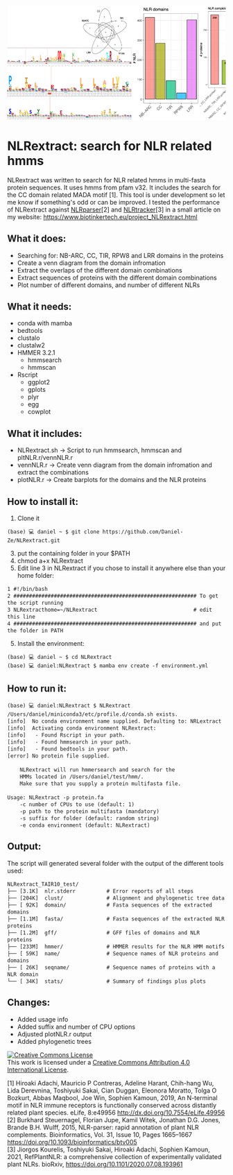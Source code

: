 ![title](https://github.com/Daniel-Ze/NLRextract/blob/master/preview_nlrextract.png?raw=true)
# NLRextract: search for NLR related hmms

NLRextract was written to search for NLR related hmms in multi-fasta protein
sequences. It uses hmms from pfam v32. It includes the search for the CC domain related MADA motif [1]. This tool is under development so let me know if something's odd or can be improved. I tested the performance of NLRextract against [NLRparser](https://github.com/steuernb/NLR-Parser)[2] and [NLRtracker](https://github.com/slt666666/NLRtracker)[3] in a small article on my website: https://www.biotinkertech.eu/project_NLRextract.html

## What it does:

- Searching for: NB-ARC, CC, TIR, RPW8 and LRR domains in the proteins
- Create a venn diagram from the domain infromation
- Extract the overlaps of the different domain combinations
- Extract sequences of proteins with the different domain combinations
- Plot number of different domains, and number of different NLRs

## What it needs:

- conda with mamba
- bedtools
- clustalo
- clustalw2
- HMMER 3.2.1
  - hmmsearch
  - hmmscan
- Rscript
  - ggplot2
  - gplots
  - plyr
  - egg
  - cowplot

## What it includes:

- NLRextract.sh -> Script to run hmmsearch, hmmscan and pltNLR.r/vennNLR.r
- vennNLR.r -> Create venn diagram from the domain infromation and extract the combinations
- plotNLR.r -> Create barplots for the domains and the NLR proteins

## How to install it:

1. Clone it
```shell
(base) 💻 daniel ~ $ git clone https://github.com/Daniel-Ze/NLRextract.git
```
3. put the containing folder in your $PATH
4. chmod a+x NLRextract
5. Edit line 3 in NLRextract if you chose to install it anywhere else than your home folder:
```shell
1 #!/bin/bash
2 ########################################################### To get the script running
3 NLRextracthome=~/NLRextract                               # edit this line
4 ########################################################### and put the folder in PATH
```
5. Install the environment:
```shell
(base) 💻 daniel ~ $ cd NLRextract
(base) 💻 daniel:NLRextract $ mamba env create -f environment.yml
```

## How to run it:

```shell
(base) 💻 daniel:NLRextract $ NLRextract
/Users/daniel/miniconda3/etc/profile.d/conda.sh exists.
[info]	No conda environment name supplied. Defaulting to: NRLextract
[info]	Activating conda environment NLRextract:
[info]	 - Found Rscript in your path.
[info]	 - Found hmmsearch in your path.
[info]	 - Found bedtools in your path.
[error]	No protein file supplied.

	NLRextract will run hmmersearch and search for the
	HMMs located in /Users/daniel/test/hmm/.
	Make sure that you supply a protein multifasta file.

Usage: NLRextract -p protein.fa
	-c number of CPUs to use (default: 1) 
	-p path to the protein multifasta (mandatory)
	-s suffix for folder (default: random string)
	-e conda environment (default: NLRextract)
```

## Output:
The script will generated several folder with the output of the different tools used:

```shell
NLRextract_TAIR10_test/
├── [3.1K]  nlr.stderr          # Error reports of all steps
├── [204K]  clust/              # Alignment and phylogenetic tree data
├── [ 92K]  domain/             # Fasta sequences of the extracted domains
├── [1.1M]  fasta/              # Fasta sequences of the extracted NLR proteins
├── [1.2M]  gff/                # GFF files of domains and NLR proteins
├── [233M]  hmmer/              # HMMER results for the NLR HMM motifs
├── [ 59K]  name/               # Sequence names of NLR proteins and domains
├── [ 26K]  seqname/            # Sequence names of proteins with a NLR domain
└── [ 34K]  stats/              # Summary of findings plus plots
```

## Changes:

- Added usage info
- Added suffix and number of CPU options
- Adjusted plotNLR.r output
- Added phylogenetic trees

<a rel="license" href="http://creativecommons.org/licenses/by/4.0/"><img alt="Creative Commons License" style="border-width:0" src="https://i.creativecommons.org/l/by/4.0/88x31.png" /></a><br />This work is licensed under a <a rel="license" href="http://creativecommons.org/licenses/by/4.0/">Creative Commons Attribution 4.0 International License</a>.

[1] Hiroaki Adachi, Mauricio P Contreras, Adeline Harant, Chih-hang Wu, Lida Derevnina, Toshiyuki Sakai, Cian Duggan, Eleonora Moratto, Tolga O Bozkurt, Abbas Maqbool, Joe Win, Sophien Kamoun, 2019, An N-terminal motif in NLR immune receptors is functionally conserved across distantly related plant species. eLife, 8:e49956 http://dx.doi.org/10.7554/eLife.49956 \
[2] Burkhard Steuernagel,  Florian Jupe,  Kamil Witek, Jonathan D.G. Jones,  Brande B.H. Wulff, 2015, NLR-parser: rapid annotation of plant NLR complements. Bioinformatics, Vol. 31, Issue 10, Pages 1665–1667 https://doi.org/10.1093/bioinformatics/btv005 \
[3]  Jiorgos Kourelis,  Toshiyuki Sakai,  Hiroaki Adachi,  Sophien Kamoun, 2021, RefPlantNLR: a comprehensive collection of experimentally validated plant NLRs. bioRxiv, https://doi.org/10.1101/2020.07.08.193961 
